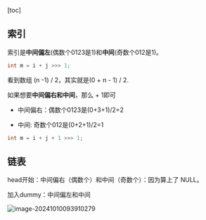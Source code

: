 [toc]

## 索引

索引是**中间偏左**(偶数个0123是1)和**中间**(奇数个012是1)。

```java
int m = i + j >>> 1;
```

看到数组 (n -1) / 2，其实就是(0 + n - 1) / 2. 



如果想要**中间偏右和中间**，那么 + 1即可

- 中间偏右：偶数个0123是(0+3+1)/2=2

- 中间: 奇数个012是(0+2+1)/2=1

```java
int m = i + j + 1 >>> 1;
```

## 链表

head开始：中间偏右（偶数个）和中间（奇数个）：因为算上了 NULL。

加入dummy：中间偏左和中间

![image-20241010093910279](https://cdn.jsdelivr.net/gh/sword4869/pic1@main/images/202410100939317.png)
